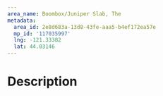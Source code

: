 ```yaml
---
area_name: Boombox/Juniper Slab, The
metadata:
  area_id: 2e8d683a-13d8-43fe-aaa5-b4ef172ea57e
  mp_id: '117035997'
  lng: -121.33382
  lat: 44.03146
---
```

# Description
